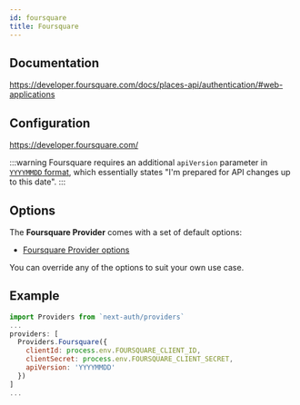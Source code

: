 ```yaml
---
id: foursquare
title: Foursquare
---
```


## Documentation

https://developer.foursquare.com/docs/places-api/authentication/#web-applications

## Configuration

https://developer.foursquare.com/

:::warning
Foursquare requires an additional `apiVersion` parameter in [`YYYYMMDD` format](https://developer.foursquare.com/docs/places-api/versioning/), which essentially states "I'm prepared for API changes up to this date".
:::

## Options

The **Foursquare Provider** comes with a set of default options:

- [Foursquare Provider options](https://github.com/nextauthjs/next-auth/blob/main/src/providers/foursquare.js)

You can override any of the options to suit your own use case.

## Example

```js
import Providers from `next-auth/providers`
...
providers: [
  Providers.Foursquare({
    clientId: process.env.FOURSQUARE_CLIENT_ID,
    clientSecret: process.env.FOURSQUARE_CLIENT_SECRET,
    apiVersion: 'YYYYMMDD'
  })
]
...
```
